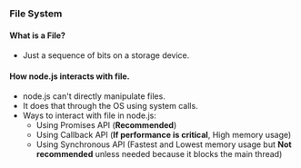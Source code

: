 ### File System

#### What is a File?

- Just a sequence of bits on a storage device.

#### How node.js interacts with file.

- node.js can't directly manipulate files.
- It does that through the OS using system calls.
- Ways to interact with file in node.js:
  - Using Promises API (**Recommended**)
  - Using Callback API (**If performance is critical**, High memory usage)
  - Using Synchronous API (Fastest and Lowest memory usage but **Not recommended** unless needed because it blocks the main thread)
